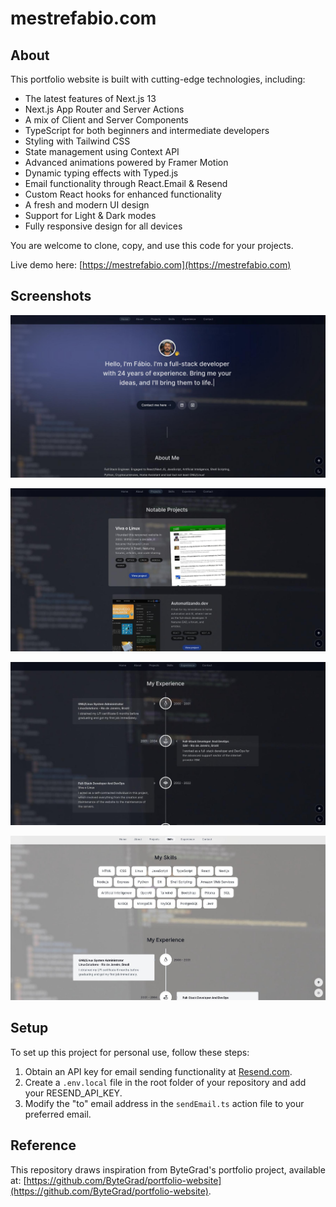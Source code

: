 # mestrefabio.com

## About

This portfolio website is built with cutting-edge technologies, including:
- The latest features of Next.js 13
- Next.js App Router and Server Actions
- A mix of Client and Server Components
- TypeScript for both beginners and intermediate developers
- Styling with Tailwind CSS
- State management using Context API
- Advanced animations powered by Framer Motion
- Dynamic typing effects with Typed.js
- Email functionality through React.Email & Resend
- Custom React hooks for enhanced functionality
- A fresh and modern UI design
- Support for Light & Dark modes
- Fully responsive design for all devices

You are welcome to clone, copy, and use this code for your projects.

Live demo here: [https://mestrefabio.com](https://mestrefabio.com)

## Screenshots

![Intro section](public/img/screens/intro.jpg "Intro section")

![Projects section](public/img/screens/projects.jpg "Projects section")

![Experience section](public/img/screens/experience.jpg "Experience section")

![Light mode theme](public/img/screens/light-mode.jpg "Light mode theme")


## Setup

To set up this project for personal use, follow these steps:

1. Obtain an API key for email sending functionality at [Resend.com](https://resend.com).
2. Create a `.env.local` file in the root folder of your repository and add your RESEND_API_KEY.
3. Modify the "to" email address in the `sendEmail.ts` action file to your preferred email.

## Reference

This repository draws inspiration from ByteGrad's portfolio project, available at: [https://github.com/ByteGrad/portfolio-website](https://github.com/ByteGrad/portfolio-website).

